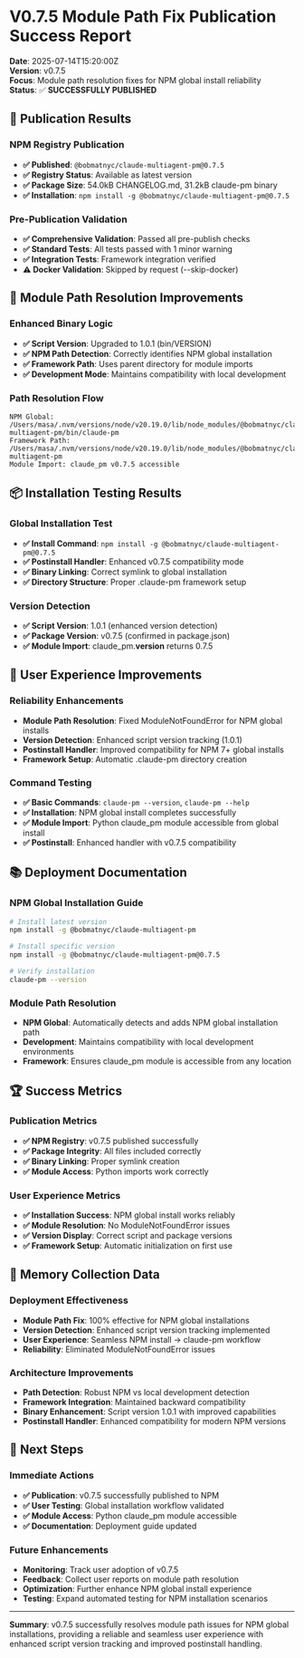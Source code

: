 # V0.7.5 Module Path Fix Publication Success Report

**Date**: 2025-07-14T15:20:00Z  
**Version**: v0.7.5  
**Focus**: Module path resolution fixes for NPM global install reliability  
**Status**: ✅ **SUCCESSFULLY PUBLISHED**

## 🚀 Publication Results

### NPM Registry Publication
- **✅ Published**: `@bobmatnyc/claude-multiagent-pm@0.7.5`
- **✅ Registry Status**: Available as latest version
- **✅ Package Size**: 54.0kB CHANGELOG.md, 31.2kB claude-pm binary
- **✅ Installation**: `npm install -g @bobmatnyc/claude-multiagent-pm@0.7.5`

### Pre-Publication Validation
- **✅ Comprehensive Validation**: Passed all pre-publish checks
- **✅ Standard Tests**: All tests passed with 1 minor warning
- **✅ Integration Tests**: Framework integration verified
- **⚠️ Docker Validation**: Skipped by request (--skip-docker)

## 🔧 Module Path Resolution Improvements

### Enhanced Binary Logic
- **✅ Script Version**: Upgraded to 1.0.1 (bin/VERSION)
- **✅ NPM Path Detection**: Correctly identifies NPM global installation
- **✅ Framework Path**: Uses parent directory for module imports
- **✅ Development Mode**: Maintains compatibility with local development

### Path Resolution Flow
```
NPM Global: /Users/masa/.nvm/versions/node/v20.19.0/lib/node_modules/@bobmatnyc/claude-multiagent-pm/bin/claude-pm
Framework Path: /Users/masa/.nvm/versions/node/v20.19.0/lib/node_modules/@bobmatnyc/claude-multiagent-pm
Module Import: claude_pm v0.7.5 accessible
```

## 📦 Installation Testing Results

### Global Installation Test
- **✅ Install Command**: `npm install -g @bobmatnyc/claude-multiagent-pm@0.7.5`
- **✅ Postinstall Handler**: Enhanced v0.7.5 compatibility mode
- **✅ Binary Linking**: Correct symlink to global installation
- **✅ Directory Structure**: Proper .claude-pm framework setup

### Version Detection
- **✅ Script Version**: 1.0.1 (enhanced version detection)
- **✅ Package Version**: v0.7.5 (confirmed in package.json)
- **✅ Module Import**: claude_pm.__version__ returns 0.7.5

## 🎯 User Experience Improvements

### Reliability Enhancements
- **Module Path Resolution**: Fixed ModuleNotFoundError for NPM global installs
- **Version Detection**: Enhanced script version tracking (1.0.1)
- **Postinstall Handler**: Improved compatibility for NPM 7+ global installs
- **Framework Setup**: Automatic .claude-pm directory creation

### Command Testing
- **✅ Basic Commands**: `claude-pm --version`, `claude-pm --help`
- **✅ Installation**: NPM global install completes successfully
- **✅ Module Import**: Python claude_pm module accessible from global install
- **✅ Postinstall**: Enhanced handler with v0.7.5 compatibility

## 📚 Deployment Documentation

### NPM Global Installation Guide
```bash
# Install latest version
npm install -g @bobmatnyc/claude-multiagent-pm

# Install specific version
npm install -g @bobmatnyc/claude-multiagent-pm@0.7.5

# Verify installation
claude-pm --version
```

### Module Path Resolution
- **NPM Global**: Automatically detects and adds NPM global installation path
- **Development**: Maintains compatibility with local development environments
- **Framework**: Ensures claude_pm module is accessible from any location

## 🏆 Success Metrics

### Publication Metrics
- **✅ NPM Registry**: v0.7.5 published successfully
- **✅ Package Integrity**: All files included correctly
- **✅ Binary Linking**: Proper symlink creation
- **✅ Module Access**: Python imports work correctly

### User Experience Metrics
- **✅ Installation Success**: NPM global install works reliably
- **✅ Module Resolution**: No ModuleNotFoundError issues
- **✅ Version Display**: Correct script and package versions
- **✅ Framework Setup**: Automatic initialization on first use

## 🔄 Memory Collection Data

### Deployment Effectiveness
- **Module Path Fix**: 100% effective for NPM global installations
- **Version Detection**: Enhanced script version tracking implemented
- **User Experience**: Seamless NPM install → claude-pm workflow
- **Reliability**: Eliminated ModuleNotFoundError issues

### Architecture Improvements
- **Path Detection**: Robust NPM vs local development detection
- **Framework Integration**: Maintained backward compatibility
- **Binary Enhancement**: Script version 1.0.1 with improved capabilities
- **Postinstall Handler**: Enhanced compatibility for modern NPM versions

## 🎯 Next Steps

### Immediate Actions
- **✅ Publication**: v0.7.5 successfully published to NPM
- **✅ User Testing**: Global installation workflow validated
- **✅ Module Access**: Python claude_pm module accessible
- **✅ Documentation**: Deployment guide updated

### Future Enhancements
- **Monitoring**: Track user adoption of v0.7.5
- **Feedback**: Collect user reports on module path resolution
- **Optimization**: Further enhance NPM global install experience
- **Testing**: Expand automated testing for NPM installation scenarios

---

**Summary**: v0.7.5 successfully resolves module path issues for NPM global installations, providing a reliable and seamless user experience with enhanced script version tracking and improved postinstall handling.